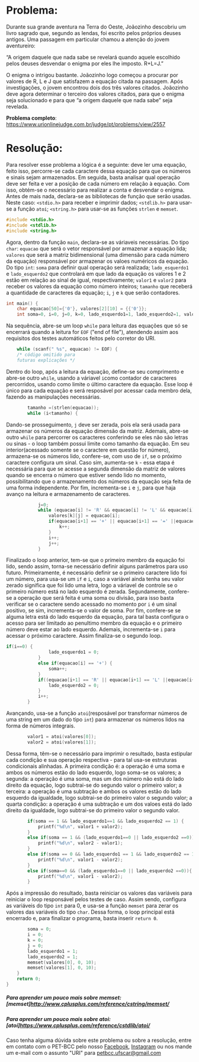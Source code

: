# Problema:
Durante sua grande aventura na Terra do Oeste, Joãozinho descobriu um livro sagrado que, segundo as lendas, foi escrito pelos próprios deuses antigos. Uma passagem em particular chamou a atenção do jovem aventureiro:

“A origem daquele que nada sabe se revelará quando aquele escolhido pelos deuses desvendar o enigma por eles lhe imposto. R+L=J.”

O enigma o intrigou bastante. Joãozinho logo começou a procurar por valores de R, L e J que satisfazem a equação citada na passagem. Após investigações, o jovem encontrou dois dos três valores citados. Joãozinho deve agora determinar o terceiro dos valores citados, para que o enigma seja solucionado e para que “a origem daquele que nada sabe” seja revelada.

**Problema completo**: https://www.urionlinejudge.com.br/judge/pt/problems/view/2557

# Resolução:

Para resolver esse problema a lógica é a seguinte: deve ler uma equação, feito isso, percorre-se cada caractere dessa equação para que os números e sinais sejam armazenados. Em seguida, basta analisar qual operação deve ser feita e ver a posição de cada número em relação à equação. Com isso, obtém-se o necessário para realizar a conta e desvendar o enigma.
Antes de mais nada, declara-se as bibliotecas de função que serão usadas. Neste caso: `<stdio.h>` para receber e imprimir dados; `<stdlib.h>` para usar-se a função `atoi`; `<string.h>` para usar-se as funções `strlen` e `memset`. 
``` c
#include <stdio.h>
#include <stdlib.h>
#include <string.h>
```

Agora, dentro da função `main`, declara-se as váriaveis necessárias. Do tipo `char`: `equacao` que será o vetor responsável por armazenar a equação lida; `valores` que será a matriz bidimensional (uma dimensão para cada número da equação) responsável por armazenar os valoes numéricos da equação. Do tipo `int`: `soma` para definir qual operação será realizada; `lado_esquerdo1` e `lado_esquerdo2` que controlará em que lado da equação os valores 1 e 2 estão em relação ao sinal de igual, respectivamente; `valor1` e `valor2` para receber os valores da equação como número inteiros; `tamanho` que receberá a quantidade de caracteres da equação; `i`, `j` e `k` que serão contadores.
``` c
int main() {
    char equacao[50]={'0'}, valores[2][10] = {{'0'}};
    int soma=0, i=0, j=0, k=0, lado_esquerdo1=1, lado_esquerdo2=1, valor1, valor2, tamanho;
``` 

Na sequência, abre-se um loop `while` para leitura das equações que só se encerrará quando a leitura for `EOF` ("end of file"), atendendo assim aos requisitos dos testes automáticos feitos pelo corretor do URI. 
``` c
    while (scanf(" %s", equacao) != EOF) {
    /* código omitido para
    futuras explicações */
```

Dentro do loop, após a leitura da equação, define-se seu comprimento e abre-se outro `while`, usando a váriavel `i`como contador de caracteres percorridos, usando como limite o último caractere da equação. Esse loop é único para cada equação e será resposável por acessar cada membro dela, fazendo as manipulações necessárias.
``` c
        tamanho =(strlen(equacao));
        while (i<tamanho) {
```

Dando-se prosseguimento, `j` deve ser zerada, pois ela será usada para armazenar os números da equação dimensão da matriz. Ademais, abre-se outro `while` para percorrer os caracteres conferindo se eles não são letras ou sinas - o loop também possui limite como tamanho da equação. Em seu interior(acessado somente se o caractere em questão for número), armazena-se os números lido, confere-se, com uso de `if`, se o próximo caractere configura um sinal. Caso sim, aumenta-se `k` - essa etapa é necessária para que se acesse a segunda dimensão da matriz de valores quando se encerra o número que estiver sendo lido no momento, possibilitando que o armazenamento dos números da equação seja feita de uma forma independente. Por fim, incrementa-se `i` e `j`, para que haja avanço na leitura e armazenamento de caracteres.
``` c
            j=0;
            while (equacao[i] != 'R' && equacao[i] != 'L' && equacao[i] != 'J' && equacao[i] != '+' && equacao[i] != '=' && equacao[i] != '-' && i<tamanho) {
                valores[k][j] = equacao[i];
                if(equacao[i+1] == '+' || equacao[i+1] == '=' ||equacao[i+1] == '-' ) {
                    k++;
                }
                i++;
                j++;
            }
```

Finalizado o loop anterior, tem-se que o primeiro membro da equação foi lido, sendo assim, torna-se necessário definir alguns parâmetros para uso futuro. Primeiramente, é necessário definir se o primeiro caractere lido foi um número, para usa-se um `if` e `i`, caso a variável ainda tenha seu valor zerado significa que foi lido uma letra, logo a váriavel de controle se o primeiro número está no lado esquerdo é zerada. Segundamente, confere-se a operação que será feita é uma soma ou divisão, para isso basta verificar se o caractere sendo acessado no momento por `i` é um sinal positivo, se sim, incrementa-se o valor de soma. Por fim, confere-se se alguma letra está do lado esquerdo da equação, para tal basta configura o acesso para ser limitado ao penultimo membro da equação e o primeiro número deve estar ao lado esquerdo. Ademais, incrementa-se `i` para acessar o próximo caractere. Assim finaliza-se o segundo loop.
``` c
if(i==0) {
                lado_esquerdo1 = 0;
            }
            else if(equacao[i] == '+') {
                soma++;
            }
            if((equacao[i+1] == 'R' || equacao[i+1] == 'L' ||equacao[i+1] == 'J') && lado_esquerdo1 == 1 && i<tamanho-2) {
                lado_esquerdo2 = 0;
            }
            i++;
        }
```

Avançando, usa-se a função `atoi`(resposável por transformar números de uma string em um dado do tipo `int`) para armazenar os números lidos na forma de números integrais.
``` c
        valor1 = atoi(valores[0]);
        valor2 = atoi(valores[1]);
```

Dessa forma, têm-se o necessário para imprimir o resultado, basta estipular cada condição e sua operação respectiva - para tal usa-se estruturas condicionais alinhadas. A primeira condição é: a operação é uma soma e ambos os números estão do lado esquerdo, logo soma-se os valores; a segunda: a operação é uma soma, mas um dos número não está do lado direito da equação, logo subtrai-se do segundo valor o primeiro valor; a terceira: a operação é uma subtração e ambos os valores estão do lado esquerdo da igualdade, logo subtrai-se do primeiro valor o segundo valor; a quarta condição: a operação é uma subtração e um dos valoes está do lado direito da igualdade, logo subtrai-se do primeiro valor o segundo valor. 
``` c 
        if(soma == 1 && lado_esquerdo1==1 && lado_esquerdo2 == 1) {
            printf("%d\n", valor1 + valor2);
        }
        else if(soma == 1 && (lado_esquerdo1==0 || lado_esquerdo2 ==0)) {
            printf("%d\n", valor2 - valor1);
        }
        else if(soma == 0 && lado_esquerdo1 == 1 && lado_esquerdo2 == 1) {
            printf("%d\n", valor1 - valor2);
        }
        else if(soma==0 && (lado_esquerdo1==0 || lado_esquerdo2 ==0)){
            printf("%d\n", valor1 - valor2);
        }
```

Após a impressão do resultado, basta reiniciar os valores das variáveis para reiniciar o loop responsável pelos testes de caso. Assim sendo, configura as variáveis do tipo `int` para 0, e usa-se a função `memset` para zerar os valores das variáveis do tipo `char`. Dessa forma, o loop principal está encerrado e, para finalizar o programa, basta inserir `return 0`.
``` c
        soma = 0;
        i = 0;
        k = 0;
        j = 0;
        lado_esquerdo1 = 1;
        lado_esquerdo2 = 1;
        memset(valores[0], 0, 10);
        memset(valores[1], 0, 10);
    }
    return 0;
}
```

##### Para aprender um pouco mais sobre memset:[memset]http://www.cplusplus.com/reference/cstring/memset/
##### Para aprender um pouco mais sobre atoi:[atoi]https://www.cplusplus.com/reference/cstdlib/atoi/

Caso tenha alguma dúvida sobre este problema ou sobre a resolução, entre em contato com o PET-BCC pelo nosso [Facebook](https://www.facebook.com/petbcc/), [Instagram](https://www.instagram.com/petbcc.ufscar/) ou nos mande um e-mail com o assunto "URI" para petbcc.ufscar@gmail.com
